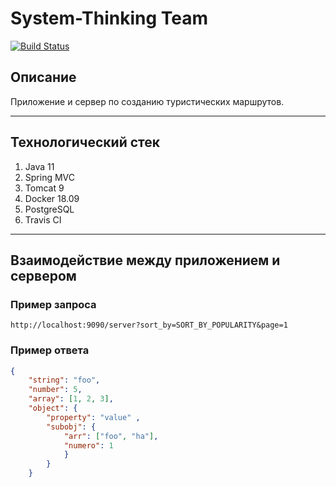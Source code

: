 # System-Thinking Team

[![Build Status](https://travis-ci.org/DGKmaster/system-thinking.svg?branch=dgk)](https://travis-ci.org/DGKmaster/system-thinking)

## Описание

Приложение и сервер по созданию туристических маршрутов. 

---

## Технологический стек

1. Java 11
1. Spring MVC
1. Tomcat 9
1. Docker 18.09
1. PostgreSQL
1. Travis CI

---

## Взаимодействие между приложением и сервером

### Пример запроса

```url
http://localhost:9090/server?sort_by=SORT_BY_POPULARITY&page=1
```

### Пример ответа

```json
{
    "string": "foo",
    "number": 5,
    "array": [1, 2, 3],
    "object": {
        "property": "value" ,
        "subobj": {
            "arr": ["foo", "ha"],
            "numero": 1
            }
        }
    }
```
